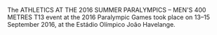 The ATHLETICS AT THE 2016 SUMMER PARALYMPICS – MEN'S 400 METRES T13 event at the 2016 Paralympic Games took place on 13–15 September 2016, at the Estádio Olímpico João Havelange.
